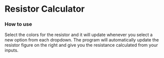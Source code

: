 # Resistor Calculator

### How to use
Select the colors for the resistor and it will update whenever you select a new option from each dropdown.
The program will automatically update the resistor figure on the right and give you the resistance calculated from your inputs.